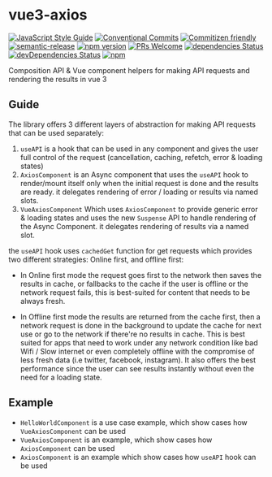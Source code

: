 # vue3-axios
[![JavaScript Style Guide](https://img.shields.io/badge/code_style-standard-brightgreen.svg)](https://standardjs.com)
[![Conventional Commits](https://img.shields.io/badge/Conventional%20Commits-1.0.0-yellow.svg)](https://conventionalcommits.org)
[![Commitizen friendly](https://img.shields.io/badge/commitizen-friendly-brightgreen.svg)](http://commitizen.github.io/cz-cli/)
[![semantic-release](https://img.shields.io/badge/%20%20%F0%9F%93%A6%F0%9F%9A%80-semantic--release-e10079.svg)](https://github.com/semantic-release/semantic-release)
[![npm version](https://badge.fury.io/js/@khaledosman/vue3-axios.svg)](https://badge.fury.io/js/@khaledosman/vue3-axios)
[![PRs Welcome](https://img.shields.io/badge/PRs-welcome-brightgreen.svg?style=flat-square)](http://makeapullrequest.com)
[![dependencies Status](https://david-dm.org/khaledosman/@khaledosman/vue3-axios/status.svg)](https://david-dm.org/khaledosman/@khaledosman/vue3-axios)
[![devDependencies Status](https://david-dm.org/khaledosman/@khaledosman/vue3-axios/dev-status.svg)](https://david-dm.org/khaledosman/@khaledosman/vue3-axios?type=dev)
[![npm](https://img.shields.io/npm/dy/@khaledosman/vue3-axios.svg)]()

Composition API & Vue component helpers for making API requests and rendering the results in vue 3

## Guide

The library offers 3 different layers of abstraction for making API requests that can be used separately:

1. `useAPI` is a hook that can be used in any component and gives the user full control of the request (cancellation, caching, refetch, error & loading states)
2. `AxiosComponent` is an Async component that uses the `useAPI` hook to render/mount itself only when the initial request is done and the results are ready. it delegates rendering of error / loading or results via named slots.
3. `VueAxiosComponent` Which uses `AxiosComponent` to provide generic error & loading states and uses the new `Suspense` API to handle rendering of the Async Component. it delegates rendering of results via a named slot.

the `useAPI` hook uses `cachedGet` function for get requests which provides two different strategies: Online first, and offline first:

- In Online first mode the request goes first to the network then saves the results in cache, or fallbacks to the cache if the user is offline or the network request fails, this is best-suited for content that needs to be always fresh.

- In Offline first mode the results are returned from the cache first, then a network request is done in the background to update the cache for next use or go to the network if there're no results in cache. This is best suited for apps that need to work under any network condition like bad Wifi / Slow internet or even completely offline with the compromise of less fresh data (i.e twitter, facebook, instagram). It also offers the best performance since the user can see results instantly without even the need for a loading state.

## Example

- `HelloWorldComponent` is a use case example, which show cases how `VueAxiosComponent` can be used
- `VueAxiosComponent` is an example, which show cases how `AxiosComponent` can be used
- `AxiosComponent` is an example which show cases how `useAPI` hook can be used
